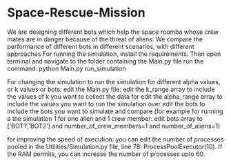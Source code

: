 # Space-Rescue-Mission
We are designing different bots which help the space roomba whose crew mates are in danger because of the threat of aliens. We compare the performance of different bots in different scenarios, with different approaches
For running the simulation, install the requirements.
Then open terminal and navigate to the folder containing the Main.py file 
run the command: python Main.py run_simulation


For changing the simulation to run the simulation for different alpha values, or k values or bots:
edit the Main.py file:
edit the k_range array to include the values of k you want to collect the data for
edit the alpha_range array to include the values you want to run the simulation over
edit the bots to include the bots you want to simulate and compare 
(for example for running a the simulation 1 for one alien and 1 crew member: edit bots array to ['BOT1','BOT2'] and number_of_crew_members=1 and number_of_aliens=1)

for improving the speed of execution:
  you can edit the number of processes pooled in the Utilities/Simulation.py file, line 78: ProcessPoolExecutor(10). If the RAM permits, you can increase the number of processes upto 60.


